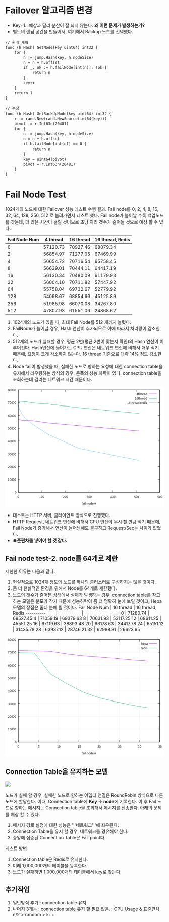 # Failover 알고리즘 변경
* Key+1.. 예상과 달리 분산이 잘 되지 않는다. **왜 이런 문제가 발생하는가?**
* 별도의 랜덤 공간을 만들어서, 여기에서 Backup 노드를 선택했다. 
```golang
// 원래 계획
func (h Hash) GetNode(key uint64) int32 {
	for {
		n := jump.Hash(key, h.nodeSize)
		n = n + h.offset
		if _, ok := h.failNode[int(n)]; !ok {
			return n
		}
		key++
	}
	return 1
}

// 수정
func (h Hash) GetBackUpNode(key uint64) int32 {
	r := rand.New(rand.NewSource(int64(key)))
	pivot := r.Int63n(20481)
	for {
		n := jump.Hash(key, h.nodeSize)
		n = n + h.offset
		if h.failNode[int(n)] == 0 {
			return n
		}
		key = uint64(pivot)
		pivot = r.Int63n(20481)
	}
}
```

# Fail Node Test
1024개의 노드에 대한 Failover 성능 테스트 수행 결과. Fail node를 0, 2, 4, 8, 16, 32, 64, 128, 256, 512 로 늘려가면서 테스트 했다. Fail node가 늘어날 수록 백업노드를 찾는데, 더 많은 시간이 걸릴 것이므로 초당 처리 갯수가 줄어들 것으로 예상 할 수 있다.  

Fail Node Num  | 4 thread      | 16 thread  | 16 thread, Redis
---------------|---------------|------------|------------------
0              |  57120.73     | 70927.46   |  68879.34
2              |  56854.97     | 71277.05   |  67469.99
4              |  56654.72     | 70716.54   |  65758.45
8              |  56639.01     | 70444.11   |  64417.19
16             |  56130.34     | 70480.09   |  61179.93
32             |  56004.10     | 70711.82   |  57447.92
64             |  55758.04     | 69732.67   |  52779.92
128            |  54098.67     | 68854.66   |  45125.89
256            |  51985.98     | 66070.08   |  34267.80
512            |  47807.93     | 61551.06   |  24868.62
 1. 1024개의 노드가 있을 때, 최대 Fail Node를 512 개까지 늘렸다.
 1. FailNode가 늘어날 경우, Hash 연산이 추가되므로 이에 따라서 처리량이 감소한다.   
 1. 512개의 노드가 실패할 경우, 평균 2번(평균 2번이 맞는지 확인)의 Hash 연산이 이루어진다. Hash연산에 들어가는 CPU 연산은 네트워크 연산에 비해서 매우 작기 때문에, 요청이 크게 감소하지 않는다. 16 thread 기준으로 대략 14% 정도 감소한다. 
 1. Node fail이 발생했을 때, 실패한 노드로 향하는 요청에 대한 connection table을 유지해서 라우팅하는 방식의 경우, 큰폭의 성능 하락이 있다. connection table을 조회하는데 걸리는 네트워크 시간 때문이다. 

![](/result/request_failover_1024_16c.png)
* 테스트는 HTTP 서버, 클라이언트 방식으로 진행했다.  
* HTTP Request, 네트워크 연산에 비해서 CPU 연산이 무시 할 만큼 작기 때문에, Fail Node가 증가해서 연산이 늘어남에도 불구하고 Request/Sec는 차이가 없었다.
* **표준편차를 넣어야 할 것 같다.**

## Fail node test-2. node를 64개로 제한
제한한 이유는 다음과 같다.
 1. 현실적으로 1024개 정도의 노드를 하나의 클러스터로 구성하지는 않을 것이다.
 1. 좀 더 현실적인 환경을 위해서 Node를 64개로 제한했다.
 1. 노드의 갯수가 줄어든 상태에서 실패가 발생하는 경우, connection table를 참고하는 모델은 분모가 작기 때문에 성능하락이 좀 더 명확히 눈에 보일 것이고, Hepa 모델의 장점은 좀더 눈에 띌 것이다. 
Fail Node Num  | 16 thread  | 16 thread, Redis
---------------|------------|------------------
0              | 71280.74   |  69527.45
4              | 71059.19   |  69379.63
8              | 70631.93   |  53117.25
12             | 68611.25   |  45551.25
16             | 67119.63   |  38893.48
20             | 66178.63   |  34417.78
24             | 65151.12   |  31435.78
28             | 63937.12   |  28746.21
32             | 62988.31   |  26623.65

![](/result/request_failover_64.png)

## Connection Table을 유지하는 모델
![](https://docs.google.com/drawings/d/1zn5uTmy2_MUP2UF5hSoq8krKPDkIkppTh0bUHgGSHzw/pub?w=780&h=572)

노드가 실패 할 경우, 실패한 노드로 향하는 어뎁터 연결은 RoundRobin 방식으로 다른 노드에 할당한다. 이때, Connection table에 **Key -> node**에 기록한다. 이 후 Fail 노드로 향하는 메시지는 Connection table을 조회해서 메시지를 전송한다. 아래의 문제를 예상 할 수 있다. 
 1. 메시지 경로 설정에 대한 성능은 '''네트워크'''에 좌우된다.  
 1. Connection Table을 유지 할 경우, 네트워크를 경유해야 한다.
 1. 중앙에 집중된 Connection Table은 Fail point다. 

테스트 방법
 1. Connection table은 Redis로 유지한다.  
 1. 미래 1,000,000개의 테이블을 등록한다. 
 1. 노드가 실패하면 1,000,000개의 테이블에서 key로 찾는다.
## 추가작업 
1. 일반방식 추가 : connection table 유지 
1. 나머지 3개는 : connection table 유지 할 필요 없음. : CPU Usage & 표준편차
   n/2 > random > k++ 
